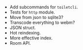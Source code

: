 - Add subcommands for `toiletcli`.
- Tests for `http` module.
- Move from json to sqlite3?
- Transcode everything to webm?
- JSON struct.
- Hot reindexing.
- More effective index.
- Room API.
